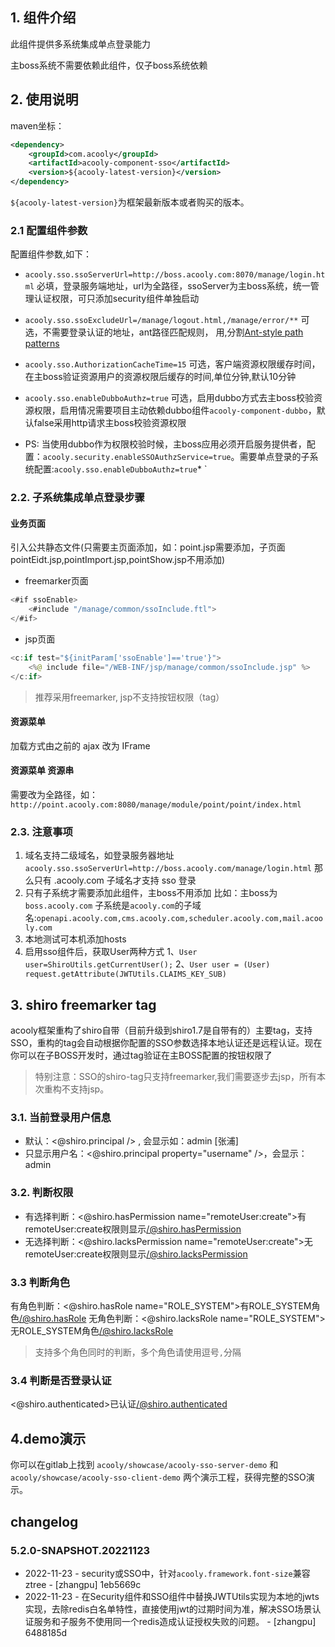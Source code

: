 <!-- title: 后台管理单点登录   -->
<!-- type: app -->
<!-- author: shuijing,zhangpu -->
<!-- date: 2019-11-29 -->
## 1. 组件介绍

此组件提供多系统集成单点登录能力

主boss系统不需要依赖此组件，仅子boss系统依赖

## 2. 使用说明

maven坐标：

```xml
<dependency>
	<groupId>com.acooly</groupId>
	<artifactId>acooly-component-sso</artifactId>
	<version>${acooly-latest-version}</version>
</dependency>
```      

`${acooly-latest-version}`为框架最新版本或者购买的版本。

### 2.1 配置组件参数

配置组件参数,如下：

   * `acooly.sso.ssoServerUrl=http://boss.acooly.com:8070/manage/login.html` 必填，登录服务端地址，url为全路径，ssoServer为主boss系统，统一管理认证权限，可只添加security组件单独启动
   * `acooly.sso.ssoExcludeUrl=/manage/logout.html,/manage/error/**` 可选，不需要登录认证的地址，ant路径匹配规则， 用,分割[Ant-style path patterns](https://github.com/spring-projects/spring-framework/blob/master/spring-core/src/test/java/org/springframework/util/AntPathMatcherTests.java)
   * `acooly.sso.AuthorizationCacheTime=15` 可选，客户端资源权限缓存时间，在主boss验证资源用户的资源权限后缓存的时间,单位分钟,默认10分钟
   * `acooly.sso.enableDubboAuthz=true` 可选，启用dubbo方式去主boss校验资源权限，启用情况需要项目主动依赖dubbo组件`acooly-component-dubbo`，默认false采用http请求主boss校验资源权限
 
* PS: 当使用dubbo作为权限校验时候，主boss应用必须开启服务提供者，配置：`acooly.security.enableSSOAuthzService=true`。需要单点登录的子系统配置:`acooly.sso.enableDubboAuthz=true`*
                                            `
### 2.2. 子系统集成单点登录步骤

#### 业务页面

引入公共静态文件(只需要主页面添加，如：point.jsp需要添加，子页面pointEidt.jsp,pointImport.jsp,pointShow.jsp不用添加)

* freemarker页面

```java
<#if ssoEnable>
	<#include "/manage/common/ssoInclude.ftl">
</#if>
```        
 
* jsp页面 

```java
<c:if test="${initParam['ssoEnable']=='true'}">
	<%@ include file="/WEB-INF/jsp/manage/common/ssoInclude.jsp" %>
</c:if>
```

>推荐采用freemarker, jsp不支持按钮权限（tag）
   
#### 资源菜单 

加载方式由之前的 ajax 改为 IFrame

#### 资源菜单 资源串 

需要改为全路径，如：`http://point.acooly.com:8080/manage/module/point/point/index.html`
   
### 2.3.  注意事项
   
1. 域名支持二级域名，如登录服务器地址`acooly.sso.ssoServerUrl=http://boss.acooly.com/manage/login.html` 那么只有 .acooly.com 子域名才支持 sso 登录
2. 只有子系统才需要添加此组件，主boss不用添加 比如：主boss为`boss.acooly.com` 子系统是`acooly.com`的子域名:`openapi.acooly.com,cms.acooly.com,scheduler.acooly.com,mail.acooly.com` 
3. 本地测试可本机添加hosts
4. 启用sso组件后，获取User两种方式
   1、`User user=ShiroUtils.getCurrentUser();`
   2、`User user = (User) request.getAttribute(JWTUtils.CLAIMS_KEY_SUB)`
   
## 3. shiro freemarker tag

acooly框架重构了shiro自带（目前升级到shiro1.7是自带有的）主要tag，支持SSO，重构的tag会自动根据你配置的SSO参数选择本地认证还是远程认证。现在你可以在子BOSS开发时，通过tag验证在主BOSS配置的按钮权限了

>特别注意：SSO的shiro-tag只支持freemarker,我们需要逐步去jsp，所有本次重构不支持jsp。

### 3.1. 当前登录用户信息

* 默认：<@shiro.principal /> , 会显示如：admin [张浦]
* 只显示用户名：<@shiro.principal property="username" />，会显示：admin

### 3.2. 判断权限

* 有选择判断：<@shiro.hasPermission name="remoteUser:create">有remoteUser:create权限则显示</@shiro.hasPermission>
* 无选择判断：<@shiro.lacksPermission name="remoteUser:create">无remoteUser:create权限则显示</@shiro.lacksPermission>

### 3.3 判断角色

有角色判断：<@shiro.hasRole name="ROLE_SYSTEM">有ROLE_SYSTEM角色</@shiro.hasRole>
无角色判断：<@shiro.lacksRole name="ROLE_SYSTEM">无ROLE_SYSTEM角色</@shiro.lacksRole>

>支持多个角色同时的判断，多个角色请使用逗号`,`分隔

### 3.4 判断是否登录认证

<@shiro.authenticated>已认证</@shiro.authenticated>

## 4.demo演示

你可以在gitlab上找到 `acooly/showcase/acooly-sso-server-demo` 和 `acooly/showcase/acooly-sso-client-demo` 两个演示工程，获得完整的SSO演示。

## changelog

### 5.2.0-SNAPSHOT.20221123

* 2022-11-23 - security或SSO中，针对`acooly.framework.font-size`兼容ztree - [zhangpu] 1eb5669c
* 2022-11-23 - 在Security组件和SSO组件中替换JWTUtils实现为本地的jwts实现，去除redis白名单特性，直接使用jwt的过期时间为准，解决SSO场景认证服务和子服务不使用同一个redis造成认证授权失败的问题。 - [zhangpu] 6488185d
